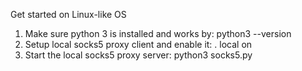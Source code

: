 Get started on Linux-like OS
1. Make sure python 3 is installed and works by:
	python3 --version
2. Setup local socks5 proxy client and enable it:
	. local on
3. Start the local socks5 proxy server:
	python3 socks5.py